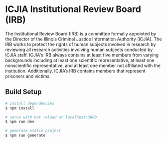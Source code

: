 # ICJIA Institutional Review Board (IRB)

The Institutional Review Board (IRB) is a committee formally appointed by the Director of the Illinois Criminal Justice Information Authority (ICJIA). The IRB works to protect the rights of human subjects involved in research by reviewing all research activities involving human subjects conducted by ICJIA staff. ICJIA's IRB always contains at least five members from varying backgrounds including at least one scientific representative, at least one nonscientific representative, and at least one member not affiliated with the institution. Additionally, ICJIA’s IRB contains members that represent prisoners and victims. 

## Build Setup

```bash
# install dependencies
$ npm install

# serve with hot reload at localhost:3000
$ npm run dev

# generate static project
$ npm run generate
```
